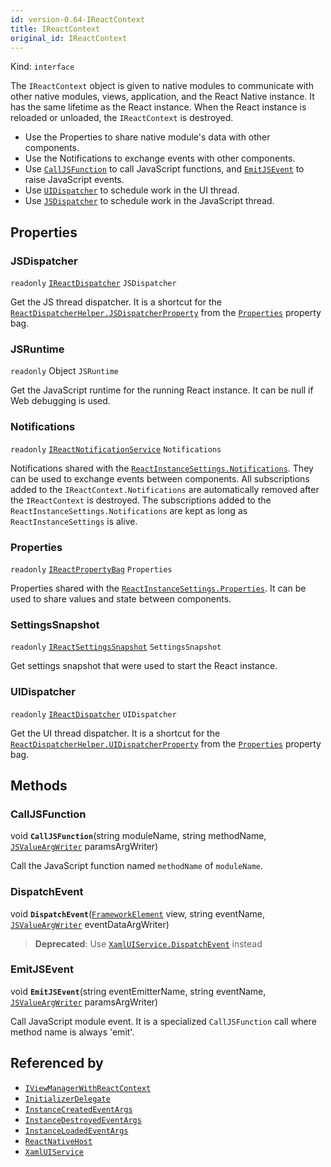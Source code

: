 ```yaml
---
id: version-0.64-IReactContext
title: IReactContext
original_id: IReactContext
---
```


Kind: `interface`



The `IReactContext` object is given to native modules to communicate with other native modules, views, application, and the React Native instance. 
It has the same lifetime as the React instance. When the React instance is reloaded or unloaded, the `IReactContext` is destroyed. 
- Use the Properties to share native module's data with other components. 
- Use the Notifications to exchange events with other components. 
- Use [`CallJSFunction`](#calljsfunction) to call JavaScript functions, and [`EmitJSEvent`](#emitjsevent) to raise JavaScript events. 
- Use [`UIDispatcher`](#uidispatcher) to schedule work in the UI thread. 
- Use [`JSDispatcher`](#jsdispatcher) to schedule work in the JavaScript thread.

## Properties
### JSDispatcher
`readonly`  [`IReactDispatcher`](IReactDispatcher) `JSDispatcher`

Get the JS thread dispatcher. 
It is a shortcut for the [`ReactDispatcherHelper.JSDispatcherProperty`](ReactDispatcherHelper#jsdispatcherproperty) from the [`Properties`](#properties-1) property bag.

### JSRuntime
`readonly`  Object `JSRuntime`

Get the JavaScript runtime for the running React instance. It can be null if Web debugging is used.

### Notifications
`readonly`  [`IReactNotificationService`](IReactNotificationService) `Notifications`

Notifications shared with the [`ReactInstanceSettings.Notifications`](ReactInstanceSettings#notifications). They can be used to exchange events between components. 
All subscriptions added to the `IReactContext.Notifications` are automatically removed after the `IReactContext` is destroyed. 
The subscriptions added to the `ReactInstanceSettings.Notifications` are kept as long as `ReactInstanceSettings` is alive.

### Properties
`readonly`  [`IReactPropertyBag`](IReactPropertyBag) `Properties`

Properties shared with the [`ReactInstanceSettings.Properties`](ReactInstanceSettings#properties-1). It can be used to share values and state between components.

### SettingsSnapshot
`readonly`  [`IReactSettingsSnapshot`](IReactSettingsSnapshot) `SettingsSnapshot`

Get settings snapshot that were used to start the React instance.

### UIDispatcher
`readonly`  [`IReactDispatcher`](IReactDispatcher) `UIDispatcher`

Get the UI thread dispatcher. 
It is a shortcut for the [`ReactDispatcherHelper.UIDispatcherProperty`](ReactDispatcherHelper#uidispatcherproperty) from the [`Properties`](#properties-1) property bag.



## Methods
### CallJSFunction
void **`CallJSFunction`**(string moduleName, string methodName, [`JSValueArgWriter`](JSValueArgWriter) paramsArgWriter)

Call the JavaScript function named `methodName` of `moduleName`.



### DispatchEvent
void **`DispatchEvent`**([`FrameworkElement`](https://docs.microsoft.com/uwp/api/Windows.UI.Xaml.FrameworkElement) view, string eventName, [`JSValueArgWriter`](JSValueArgWriter) eventDataArgWriter)

> **Deprecated**: Use [`XamlUIService.DispatchEvent`](XamlUIService#dispatchevent) instead



### EmitJSEvent
void **`EmitJSEvent`**(string eventEmitterName, string eventName, [`JSValueArgWriter`](JSValueArgWriter) paramsArgWriter)

Call JavaScript module event. It is a specialized `CallJSFunction` call where method name is always 'emit'.






## Referenced by
- [`IViewManagerWithReactContext`](IViewManagerWithReactContext)
- [`InitializerDelegate`](InitializerDelegate)
- [`InstanceCreatedEventArgs`](InstanceCreatedEventArgs)
- [`InstanceDestroyedEventArgs`](InstanceDestroyedEventArgs)
- [`InstanceLoadedEventArgs`](InstanceLoadedEventArgs)
- [`ReactNativeHost`](ReactNativeHost)
- [`XamlUIService`](XamlUIService)
